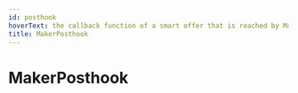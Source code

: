 ```yaml
---
id: posthook
hoverText: the callback function of a smart offer that is reached by Mangrove prior to trade execution.
title: MakerPosthook
---
```


# MakerPosthook

